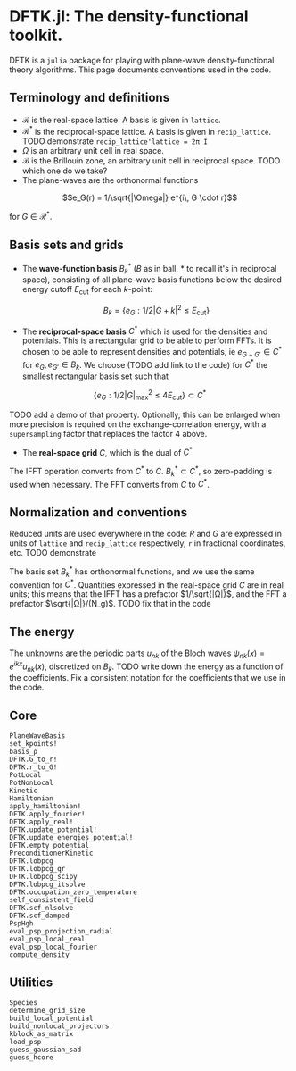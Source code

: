 # DFTK.jl: The density-functional toolkit.

DFTK is a `julia` package for playing with plane-wave
density-functional theory algorithms. This page documents conventions
used in the code.

## Terminology and definitions
- $\mathcal R$ is the real-space lattice. A basis is given in `lattice`.
- $\mathcal R^*$ is the reciprocal-space lattice. A basis is given in `recip_lattice`. TODO demonstrate `recip_lattice'lattice = 2π I`
- $\Omega$ is an arbitrary unit cell in real space.
- $\mathcal B$ is the Brillouin zone, an arbitrary unit cell in reciprocal space. TODO which one do we take?
- The plane-waves are the orthonormal functions
```math
e_G(r) = 1/\sqrt{|\Omega|} e^{i\, G \cdot r}
```
for $G \in \mathcal R^*$.

## Basis sets and grids

- The **wave-function basis** $B_{k}^*$ ($B$ as in ball, $*$ to recall it's in reciprocal space), consisting of all
  plane-wave basis functions below the desired energy cutoff $E_\text{cut}$ for each $k$-point:
  ```math
  B_{k} = \{ e_G : 1/2 |G + k|^2 ≤ E_\text{cut}\}
  ```
- The **reciprocal-space basis** $C^*$ which is used for the densities and potentials. This is a rectangular grid to be able to perform FFTs. It is chosen to be able to represent densities and potentials, ie $e_{G-G'} \in C^*$ for $e_G, e_{G'} \in B_k$. We choose (TODO add link to the code) for $C^*$ the smallest rectangular basis set such that
```math
\{ e_G : 1/2 |G|_\text{max}^2 ≤ 4 E_\text{cut} \} \subset C^*
```
TODO add a demo of that property. Optionally, this can be enlarged when more precision is required on the exchange-correlation energy, with a `supersampling` factor that replaces the factor 4 above.
- The **real-space grid** $C$, which is the dual of $C^*$

The IFFT operation converts from $C^*$ to $C$. $B_k^* \subset C^*$, so zero-padding is used when necessary. The FFT converts from $C$ to $C^*$.

## Normalization and conventions
Reduced units are used everywhere in the code: $R$ and $G$ are expressed in units of `lattice` and `recip_lattice` respectively, `r` in fractional coordinates, etc. TODO demonstrate

The basis set $B_k^*$ has orthonormal functions, and we use the same convention for $C^*$. Quantities expressed in the real-space grid $C$ are in real units; this means that the IFFT has a prefactor $1/\sqrt{|Ω|}$, and the FFT a prefactor $\sqrt{|Ω|}/(N_g)$. TODO fix that in the code

## The energy
The unknowns are the periodic parts $u_{nk}$ of the Bloch waves $\psi_{nk}(x) = e^{ikx} u_{nk}(x)$, discretized on $B_k$. TODO write down the energy as a function of the coefficients. Fix a consistent notation for the coefficients that we use in the code.

## Core

```@docs
PlaneWaveBasis
set_kpoints!
basis_ρ
DFTK.G_to_r!
DFTK.r_to_G!
PotLocal
PotNonLocal
Kinetic
Hamiltonian
apply_hamiltonian!
DFTK.apply_fourier!
DFTK.apply_real!
DFTK.update_potential!
DFTK.update_energies_potential!
DFTK.empty_potential
PreconditionerKinetic
DFTK.lobpcg
DFTK.lobpcg_qr
DFTK.lobpcg_scipy
DFTK.lobpcg_itsolve
DFTK.occupation_zero_temperature
self_consistent_field
DFTK.scf_nlsolve
DFTK.scf_damped
PspHgh
eval_psp_projection_radial
eval_psp_local_real
eval_psp_local_fourier
compute_density
```

## Utilities
```@docs
Species
determine_grid_size
build_local_potential
build_nonlocal_projectors
kblock_as_matrix
load_psp
guess_gaussian_sad
guess_hcore
```
